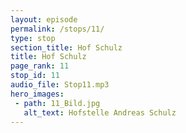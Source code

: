 ```yaml
---
layout: episode
permalink: /stops/11/
type: stop
section_title: Hof Schulz
title: Hof Schulz
page_rank: 11
stop_id: 11
audio_file: Stop11.mp3
hero_images:
 - path: 11_Bild.jpg
   alt_text: Hofstelle Andreas Schulz
---
```

